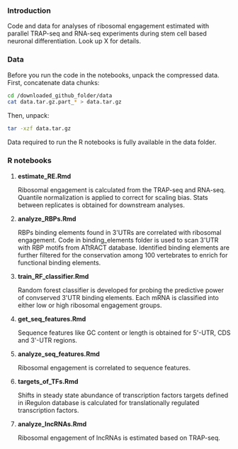 ### Introduction
Code and data for analyses of ribosomal engagement estimated with parallel TRAP-seq and RNA-seq experiments during stem cell based neuronal differentiation. Look up X for details.

### Data
Before you run the code in the notebooks, unpack the compressed data.
First, concatenate data chunks:
```bash
cd /downloaded_github_folder/data
cat data.tar.gz.part_* > data.tar.gz
```
Then, unpack:
```bash
tar -xzf data.tar.gz
```
Data required to run the R notebooks is fully available in the data folder.

### R notebooks
1. **estimate_RE.Rmd**

   Ribosomal engagement is calculated from the TRAP-seq and RNA-seq. Quantile normalization is applied to correct for scaling bias. Stats between replicates is obtained for downstream analyses.
2. **analyze_RBPs.Rmd**

   RBPs binding elements found in 3'UTRs are correlated with ribosomal engagement. Code in binding_elements folder is used to scan 3'UTR with RBP motifs from ATtRACT database. Identified binding elements are further filtered for the conservation among 100 vertebrates to enrich for functional binding elements.
3. **train_RF_classifier.Rmd**

   Random forest classifier is developed for probing the predictive power of convserved 3'UTR binding elements. Each mRNA is classified into either low or high ribosomal engagement groups. 
4. **get_seq_features.Rmd**

   Sequence features like GC content or length is obtained for 5'-UTR, CDS and 3'-UTR regions.
5. **analyze_seq_features.Rmd**

   Ribosomal engagement is correlated to sequence features.
6. **targets_of_TFs.Rmd**

   Shifts in steady state abundance of transcription factors targets defined in iRegulon database is calculated for translationally regulated transcription factors.
7. **analyze_lncRNAs.Rmd**

   Ribosomal engagement of lncRNAs is estimated based on TRAP-seq.
